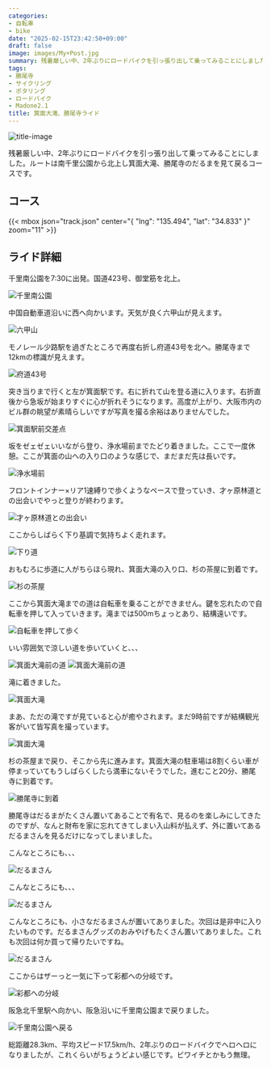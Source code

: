 ```yaml
---
categories:
- 自転車
- bike
date: "2025-02-15T23:42:50+09:00"
draft: false
image: images/My+Post.jpg
summary: 残暑厳しい中、2年ぶりにロードバイクを引っ張り出して乗ってみることにしました。ルートは南千里公園から北上し箕面大滝、勝尾寺のだるまを見て戻るコースです。
tags:
- 勝尾寺
- サイクリング
- ポタリング
- ロードバイク
- Madone2.1
title: 箕面大滝、勝尾寺ライド
---
```


![title-image](./images/My+Post.jpg)

残暑厳しい中、2年ぶりにロードバイクを引っ張り出して乗ってみることにしました。ルートは南千里公園から北上し箕面大滝、勝尾寺のだるまを見て戻るコースです。

## コース

{{< mbox json="track.json" center="{ \"lng\": \"135.494\", \"lat\": \"34.833\" }" zoom="11" >}}

## ライド詳細

千里南公園を7:30に出発。国道423号、御堂筋を北上。

![千里南公園](./images/IMG_20200823_073106.jpg)

中国自動車道沿いに西へ向かいます。天気が良く六甲山が見えます。

![六甲山](./images/IMG_20200823_075010.jpg)

モノレール少路駅を過ぎたところで再度右折し府道43号を北へ。勝尾寺まで12kmの標識が見えます。

![府道43号](./images/IMG_20200823_075535.jpg)

突き当りまで行くと左が箕面駅です。右に折れて山を登る道に入ります。右折直後から急坂が始まりすぐに心が折れそうになります。高度が上がり、大阪市内のビル群の眺望が素晴らしいですが写真を撮る余裕はありませんでした。

![箕面駅前交差点](./images/IMG_20200823_081006.jpg)

坂をゼェゼェいいながら登り、浄水場前までたどり着きました。ここで一度休憩。ここが箕面の山への入り口のような感じで、まだまだ先は長いです。

![浄水場前](./images/IMG_20200823_081639.jpg)

フロントインナー×リア1速縛りで歩くようなペースで登っていき、才ヶ原林道との出会いでやっと登りが終わります。

![才ヶ原林道との出会い](./images/IMG_20200823_083013.jpg)

ここからしばらく下り基調で気持ちよく走れます。

![下り道](./images/IMG_20200823_083237.jpg)

おもむろに歩道に人がちらほら現れ、箕面大滝の入り口、杉の茶屋に到着です。

![杉の茶屋](./images/IMG_20200823_083635.jpg)

ここから箕面大滝までの道は自転車を乗ることができません。鍵を忘れたので自転車を押して入っていきます。滝までは500mちょっとあり、結構遠いです。

![自転車を押して歩く](./images/IMG_20200823_085937.jpg)

いい雰囲気で涼しい道を歩いていくと、、、

![箕面大滝前の道](./images/IMG_20200823_084425.jpg)
![箕面大滝前の道](./images/IMG_20200823_084520.jpg)

滝に着きました。

![箕面大滝](./images/IMG_20200823_084702.jpg)

まあ、ただの滝ですが見ていると心が癒やされます。まだ9時前ですが結構観光客がいて皆写真を撮っています。

![箕面大滝](./images/DSCF0230.jpg)

杉の茶屋まで戻り、そこから先に進みます。箕面大滝の駐車場は8割くらい車が停まっていてもうしばらくしたら満車にないそうでした。進むこと20分、勝尾寺に到着です。

![勝尾寺に到着](./images/IMG_20200823_092623.jpg)

勝尾寺はだるまがたくさん置いてあることで有名で、見るのを楽しみにしてきたのですが、なんと財布を家に忘れてきてしまい入山料が払えず、外に置いてあるだるまさんを見るだけになってしまいました。

こんなところにも、、、

![だるまさん](./images/DSCF0233.JPG)

こんなところにも、、、

![だるまさん](./images/DSCF0234.jpg)

こんなところにも、小さなだるまさんが置いてありました。次回は是非中に入りたいものです。だるまさんグッズのおみやげもたくさん置いてありました。これも次回は何か買って帰りたいですね。

![だるまさん](./images/DSCF0237.JPG)

ここからはザーっと一気に下って彩都への分岐です。

![彩都への分岐](./images/IMG_20200823_093438.jpg)

阪急北千里駅へ向かい、阪急沿いに千里南公園まで戻りました。

![千里南公園へ戻る](./images/DSCF0239.JPG)

総距離28.3km、平均スピード17.5km/h、2年ぶりのロードバイクでヘロヘロになりましたが、これくらいがちょうどよい感じです。ビワイチとかもう無理。
